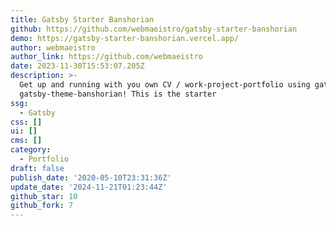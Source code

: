 ```yaml
---
title: Gatsby Starter Banshorian
github: https://github.com/webmaeistro/gatsby-starter-banshorian
demo: https://gatsby-starter-banshorian.vercel.app/
author: webmaeistro
author_link: https://github.com/webmaeistro
date: 2023-11-30T15:53:07.205Z
description: >-
  Get up and running with you own CV / work-project-portfolio using gatsbyjs and
  gatsby-theme-banshorian! This is the starter
ssg:
  - Gatsby
css: []
ui: []
cms: []
category:
  - Portfolio
draft: false
publish_date: '2020-05-10T23:31:36Z'
update_date: '2024-11-21T01:23:44Z'
github_star: 10
github_fork: 7
---
```

